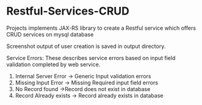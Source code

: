 # Restful-Services-CRUD
Projects implements JAX-RS library to create a Restful service which offers CRUD services on mysql database

Screenshot output of user creation is saved in output directory.

Service Errors: These describes service errors based on input field validation completed by web service.

1) Internal Server Error
-> Generic Input validation errors 
2) Missing Input Error
-> Missing Required input field errors
3) No Record found
->Record does not exist in database
4) Record Already exists
-> Record already exists in database

